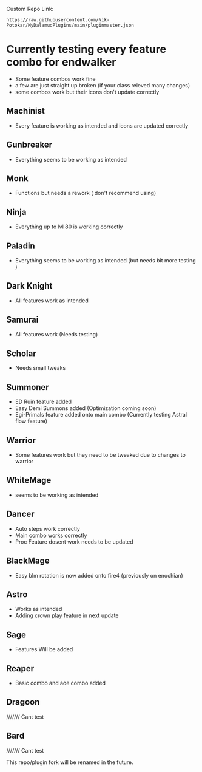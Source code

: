 Custom Repo Link:

`https://raw.githubusercontent.com/Nik-Potokar/MyDalamudPlugins/main/pluginmaster.json`

# Currently testing every feature combo for endwalker
* Some feature combos work fine
* a few are just straight up broken (if your class reieved many changes)
* some combos work but their icons don't update correctly

## Machinist 
* Every feature is working as intended and icons are updated correctly

## Gunbreaker
* Everything seems to be working as intended

## Monk
* Functions but needs a rework ( don't recommend using)

## Ninja
* Everything up to lvl 80 is working correctly

## Paladin
* Everything seems to be working as intended (but needs bit more testing )

## Dark Knight
* All features work as intended 

## Samurai
* All features work (Needs testing)

## Scholar 
* Needs small tweaks 

## Summoner
* ED Ruin feature added
* Easy Demi Summons added (Optimization coming soon)
* Egi-Primals feature added onto main combo (Currently testing Astral flow feature)


## Warrior
* Some features work but they need to be tweaked due to changes to warrior

## WhiteMage
* seems to be working as intended

## Dancer
* Auto steps work correctly
* Main combo works correctly
* Proc Feature dosent work needs to be updated


## BlackMage
* Easy blm rotation is now added onto fire4 (previously on enochian)

## Astro
* Works as intended
* Adding crown play feature in next update

## Sage
* Features Will be added 

## Reaper 
* Basic combo and aoe combo added

## Dragoon
/////// Cant test

## Bard
/////// Cant test

This repo/plugin fork will be renamed in the future.




